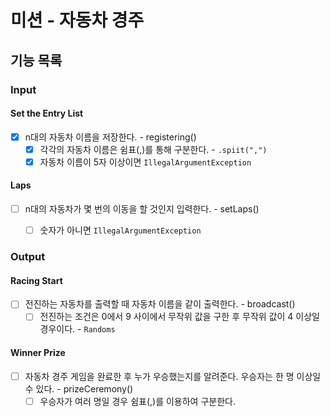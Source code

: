 # 미션 - 자동차 경주

## 기능 목록

### Input

#### Set the Entry List
- [x] n대의 자동차 이름을 저장한다. - registering()
    - [x] 각각의 자동차 이름은 쉼표(,)를 통해 구분한다. - `.spiit(",")`
    - [x] 자동차 이름이 5자 이상이면 `IllegalArgumentException`

#### Laps
- [ ] n대의 자동차가 몇 번의 이동을 할 것인지 입력한다. - setLaps()
  - [ ] 숫자가 아니면 `IllegalArgumentException`


### Output

#### Racing Start
- [ ] 전진하는 자동차를 출력할 때 자동차 이름을 같이 출력한다. - broadcast()
  - [ ] 전진하는 조건은 0에서 9 사이에서 무작위 값을 구한 후 무작위 값이 4 이상일 경우이다. - `Randoms`

#### Winner Prize
- [ ] 자동차 경주 게임을 완료한 후 누가 우승했는지를 알려준다. 우승자는 한 명 이상일 수 있다. - prizeCeremony()
  - [ ] 우승자가 여러 명일 경우 쉼표(,)를 이용하여 구분한다.
